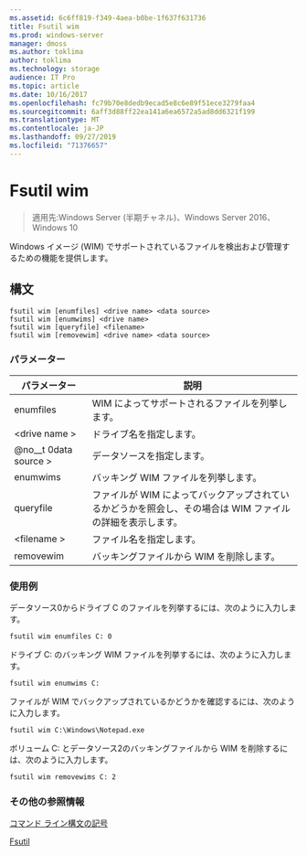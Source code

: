 ```yaml
---
ms.assetid: 6c6ff819-f349-4aea-b0be-1f637f631736
title: Fsutil wim
ms.prod: windows-server
manager: dmoss
ms.author: toklima
author: toklima
ms.technology: storage
audience: IT Pro
ms.topic: article
ms.date: 10/16/2017
ms.openlocfilehash: fc79b70e8dedb9ecad5e8c6e89f51ece3279faa4
ms.sourcegitcommit: 6aff3d88ff22ea141a6ea6572a5ad8dd6321f199
ms.translationtype: MT
ms.contentlocale: ja-JP
ms.lasthandoff: 09/27/2019
ms.locfileid: "71376657"
---
```

# <a name="fsutil-wim"></a>Fsutil wim
>適用先:Windows Server (半期チャネル)、Windows Server 2016、Windows 10

Windows イメージ (WIM) でサポートされているファイルを検出および管理するための機能を提供します。

## <a name="syntax"></a>構文

```
fsutil wim [enumfiles] <drive name> <data source>
fsutil wim [enumwims] <drive name>
fsutil wim [queryfile] <filename>
fsutil wim [removewim] <drive name> <data source>
```

### <a name="parameters"></a>パラメーター

|パラメーター|説明|
|-------------|---------------|
|enumfiles|WIM によってサポートされるファイルを列挙します。|
|\<drive name >|ドライブ名を指定します。|
|@no__t 0data source >|データソースを指定します。|
|enumwims|バッキング WIM ファイルを列挙します。|
|queryfile|ファイルが WIM によってバックアップされているかどうかを照会し、その場合は WIM ファイルの詳細を表示します。|
|\<filename >|ファイル名を指定します。|
|removewim|バッキングファイルから WIM を削除します。|




### <a name="examples"></a>使用例

データソース0からドライブ C のファイルを列挙するには、次のように入力します。

```
fsutil wim enumfiles C: 0
```

ドライブ C: のバッキング WIM ファイルを列挙するには、次のように入力します。

```
fsutil wim enumwims C:
```

ファイルが WIM でバックアップされているかどうかを確認するには、次のように入力します。

```
fsutil wim C:\Windows\Notepad.exe
```

ボリューム C: とデータソース2のバッキングファイルから WIM を削除するには、次のように入力します。

```
fsutil wim removewims C: 2
```

### <a name="additional-references"></a>その他の参照情報
[コマンド ライン構文の記号](Command-Line-Syntax-Key.md)

[Fsutil](Fsutil.md)